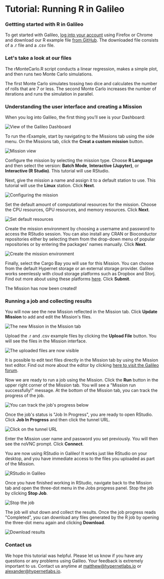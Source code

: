 # Tutorial: Running R in Galileo

### Gettting started with R in Galileo

To get started with Galileo, [log into your account](http://galileo.hypernetlabs.io/) using Firefox or Chrome and download our R example file [from GitHub](https://github.com/GoHypernet/Galileo-examples/archive/R.zip). The downloaded file consists of a .r file and a .csv file.

### Let's take a look at our files

The rMonteCarlo.R script conducts a linear regression, makes a simple plot, and then runs two Monte Carlo simulations.

The first Monte Carlo simulates tossing two dice and calculates the number of rolls that are 7 or less. The second Monte Carlo increases the number of iterations and runs the simulation in parallel.

### Understanding the user interface and creating a Mission

When you log into Galileo, the first thing you’ll see is your Dashboard:

![View of the Galileo Dashboard](images/common/dashboard.png)

To run the rExample, start by navigating to the Missions tab using the side menu. On the Missions tab, click the **Creat a custom mission** button.

![Mission view](images/common/mission.png)

Configure the mission by selecting the mission type. Choose **R Language** and then select the version: **Batch Mode**, **Interactive (Jupyter)**, or **Interactive (R Studio)**. This tutorial will use RStudio.

Next, give the mission a name and assign it to a default station to use. This tutorial will use the **Linux** station. Click **Next**.

![Configuring the mission](images/r/configure_mission.png)

Set the default amount of computational resources for the mission. Choose the CPU resources, GPU resources, and memory resources. Click **Next**.

![Set default resources](images/r/resources.png)

Create the mission environment by choosing a username and password to access the RStudio session. You can also install any CRAN or Bioconductor repositories either by selecting them from the drop-down menu of popular repositories or by entering the packages' names manually. Click **Next**.

![Create the mission environment](images/r/environment.png)

Finally, select the Cargo Bay you will use for this Mission. You can choose from the default Hypernet storage or an external storage provider. Galileo works seemlessly with cloud storage platforms such as Dropbox and Storj. Find out more about using these platforms [here](https://galileo-sdk.readthedocs.io/en/latest/cargobays.html). Click **Submit**.

The Mission has now been created!

### Running a job and collecting results

You will now see the new Mission reflected in the Mission tab. Click **Update Mission** to add and edit the Mission's files.

![The new Mission in the Mission tab](images/r/new_mission.png)

Upload the .r and .csv example files by clicking the **Upload File** button. You will see the files in the Mission interface.

![The uploaded files are now visible](images/r/uploaded.png)

It is possible to edit text files directly in the Mission tab by using the Mission text editor. Find out more about the editor by clicking [here to visit the Galileo forum](https://galileo-forum.hypernetlabs.io/t/mission-text-editor-walkthrough/68).

Now we are ready to run a job using the Mission. Click the **Run** button in the upper right corner of the Mission tab. You will see a "Mission run successfully!" message. At the bottom of the Mission tab, you can track the progress of the job.

![You can track the job's progress below](images/r/track_job.png)

Once the job's status is "Job In Progress", you are ready to open RStudio. Click **Job In Progress** and then click the tunnel URL.

![Click on the tunnel URL](images/r/tunnel_url.png)

Enter the Mission user name and password you set previously. You will then see the noVNC prompt. Click **Connect**.

You are now using RStudio in Galileo! It works just like RStudio on your desktop, and you have immediate access to the files you uploaded as part of the Mission.

![RStudio in Galileo](images/r/rstudio.png)

Once you have finished working in RStudio, navigate back to the Mission tab and open the three-dot menu in the Jobs progress panel. Stop the job by clicking **Stop Job**.

![Stop the job](images/r/stop_job.png)

The job will shut down and collect the results. Once the job progress reads "Completed", you can download any files generated by the R job by opening the three-dot menu again and clicking **Download**.

![Download results](images/r/download.png)

### Contact us

We hope this tutorial was helpful. Please let us know if you have any questions or any problems using Galileo. Your feedback is extremely important to us. Contact us anytime at [matthew@hypernetlabs.io](matthew@hypernetlabs.io) or [alexander@hypernetlabs.io](alexander@hypernetlabs.io).